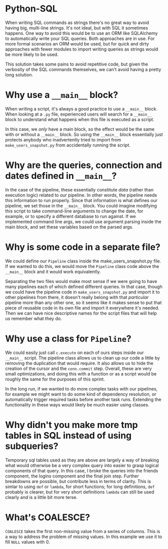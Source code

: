 # Python-SQL

When writing SQL commands as strings there's no great way to avoid
having big, multi-line strings. It's not ideal, but with SQL it sometimes
happens. One way to avoid this would be to use an ORM like SQLAlchemy to automatically
write your SQL queries. Both approaches are in use. For more formal scenarios
an ORM would be used, but for quick and dirty approaches with fewer modules to import
writing queries as strings would be more likely to be used.

This solution takes some pains to avoid repetitive code, but given the verbosity
of the SQL commands themselves, we can't avoid having a pretty long solution.

# Why use a `__main__` block?

When writing a script, it's always a good practice to use a `__main__` block.
When looking at a `.py` file, experienced users will search for a `__main__`
block to understand what happens when this file is executed as a script.

In this case, we _only_ have a main block, so the effect would be the same
with or without a `__main__` block. So using the `__main__` block essentially
just protects anybody who inadvertently tried to import from `make_users_snapshot.py`
from accidentally running the script.

# Why are the queries, connection and dates defined in `__main__`?

In the case of the pipeline, these essentially constitute _data_ (rather than
execution logic) related
to our pipeline. In other words, the pipeline needs this information
to run properly. Since that information is what defines our pipeline,
we set those in the `__main__` block. You could imagine modifying this script
to take command-line arguments to change the date, for example, or to specify
a different database to run against. If we implemented command line args,
we could use argument parsing inside the main block, and set these variables
based on the parsed args.

# Why is some code in a separate file?

We could define our `Pipeline` class inside the make_users_snapshot.py file.
If we wanted to do this, we would move the `Pipeline` class code above the `__main__`
block and it would work equivalently.

Separating the two files would make most sense if we were going to have many pipelines
each of which defined different queries. In that case, though we could have 
the pipeline code in `make_users_snapshot.py` and import it to other pipelines from
there, it doesn't really belong with that _particular_ pipeline more than any
other one, so it seems like it makes sense to put that piece of reusable code in its
own file and import it everywhere it's needed. Then we can have nice descriptive
names for the script files that will help us remember what they do.

# Why use a class for `Pipeline`?

We could easily just call `c.execute` on each of ours steps inside our
`__main__` script. The pipeline class allows us to clean up our code a little
by removing the duplication that would require. It also allows us to 
hide the creation of the cursor and the `conn.commit` step. Overall,
these are very small optimizations, and doing this with a function
or as a script would be roughly the same for the purposes of this sprint.

In the long run, if we wanted to do more complex tasks with our pipelines,
for example we might want to do some kind of dependency resolution, or automatically
trigger required tasks before another task runs. Extending the functionality in these 
ways would likely be much easier using classes.

# Why didn't you make more tmp tables in SQL instead of using subqueries?

Temporary sql tables used as they are above are largely a way of breaking what 
would otherwise be a very complex query into easier to grasp logical components of 
that query. In this case, I broke the queries into the friends component, the logins
component and the final join step. Further breakdowns are possible, but contribute
less in terms of clarity. This is simlar to using `def` or `lambda`, for 
short functions; for long definitions, `def` probably is clearer, but for very
short definitions `lambda` can still be used clearly and is a little bit more
terse.

# What's COALESCE?

`COALESCE` takes the first non-missing value from a series of columns. This is a
way to address the problem of missing values. In this example we use it to fill `NULL`
values with 0.
